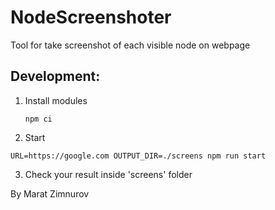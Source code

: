 # NodeScreenshoter

Tool for take screenshot of each visible node on webpage

## Development:

1. Install modules

    ```shell
    npm ci
    ```

2. Start

```shell
URL=https://google.com OUTPUT_DIR=./screens npm run start
```

3. Check your result inside 'screens' folder

By Marat Zimnurov

